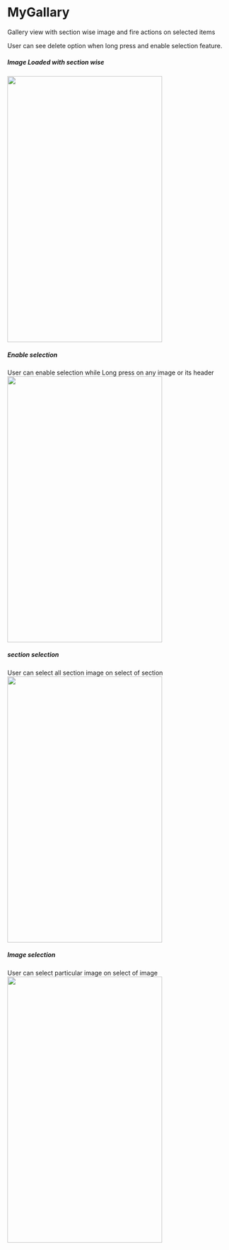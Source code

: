 # MyGallary
Gallery view with section wise image and fire actions on selected items

User can see delete option when long press and enable selection feature.

<h5>Image Loaded with section wise</h5>
<image src="https://github.com/vishalhalani/MyGallary/blob/master/without_selected.png" width=350 height=600>

<h5>Enable selection</h5>
User can enable selection while Long press on any image or its header

<image src="https://github.com/vishalhalani/MyGallary/blob/master/Enable%20Selection.png" width=350 height=600>
  
  <h5>section selection</h5>
User can select all section image on select of section

<image src="https://github.com/vishalhalani/MyGallary/blob/master/group_selected.png" width=350 height=600>
  
  <h5>Image selection</h5>
User can select particular image on select of image

<image src="https://github.com/vishalhalani/MyGallary/blob/master/item_selected.png" width=350 height=600>
